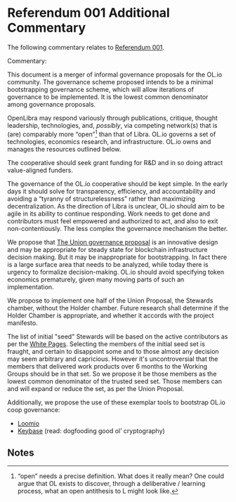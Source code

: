 # Referendum 001 Additional Commentary

The following commentary relates to [Referendum 001](ref-001.md).

Commentary:

This document is a merger of informal governance proposals for the OL.io community. The governance scheme proposed intends to be a minimal bootstrapping governance scheme, which will allow iterations of governance to be implemented. It is the lowest common denominator among governance proposals.

OpenLibra may respond variously through publications, critique, thought leadership, technologies, and, _possibly_, via competing network(s) that is (are) comparably more “open”[^1] than that of Libra. OL.io governs a set of technologies, economics research, and infrastructure. OL.io owns and manages the resources outlined below.

The cooperative should seek grant funding for R&D and in so doing attract value-aligned funders. 

The governance of the OL.io cooperative should be kept simple. In the early days it should solve for transparency, efficiency, and accountability and avoiding a “tyranny of structurelessness” rather than maximizing decentralization. As the direction of Libra is unclear, OL.io should aim to be agile in its ability to continue responding. Work needs to get done and contributors must feel empowered and authorized to act, and also to exit non-contentiously. The less complex the governance mechanism the better.

We propose that [The Union governance proposal](https://docs.google.com/document/d/1SW8pWj3WaPmSNO2pSFx_pyLrwSXM_ty4pMmanX7aD4o/edit) is an innovative design and may be appropriate for steady state for blockchain infrastructure decision making. But it may be inappropriate for bootstrapping. In fact there is a large surface area that needs to be analyzed, while today there is urgency to formalize decision-making. OL.io should avoid specifying token economics prematurely, given many moving parts of such an implementation.

We propose to implement one half of the Union Proposal, the Stewards chamber, without the Holder chamber. Future research shall determine if the Holder Chamber is appropriate, and whether it accords with the project manifesto.

The list of initial "seed" Stewards will be based on the active contributors as per the [White Pages](https://docs.google.com/spreadsheets/d/1bawwp4YByfsNmdCydcxgt-lDxPzTyR_ZJYAYVxOCLK8/). Selecting the members of the initial seed set is fraught, and certain to disappoint some and to those almost any decision may seem arbitrary and capricious. However it's uncontroversial that the members that delivered work products over 6 months to the Working Groups should be in that set. So we propose it be those members as the lowest common denominator of the trusted seed set. Those members can and will expand or reduce the set, as per the Union Proposal.

Additionally, we propose the use of these exemplar tools to bootstrap OL.io coop governance:

*   [Loomio](https://www.loomio.org/)
*   [Keybase](https://keybase.io/) (read: dogfooding good ol’ cryptography)

<!-- Footnotes themselves at the bottom. -->
## Notes

[^1]:
     “open” needs a precise definition. What does it really mean? One could argue that OL exists to discover, through a deliberative / learning process, what an open antithesis to L might look like.
